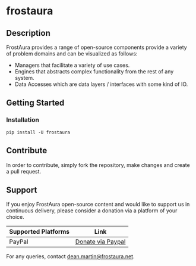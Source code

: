 # frostaura
## Description
FrostAura provides a range of open-source components provide a variety of problem domains and can be visualized as follows:
- Managers that facilitate a variety of use cases.
- Engines that abstracts complex functionality from the rest of any system.
- Data Accesses which are data layers / interfaces with some kind of IO.

## Getting Started
### Installation
```
pip install -U frostaura
````

## Contribute
In order to contribute, simply fork the repository, make changes and create a pull request.

## Support
If you enjoy FrostAura open-source content and would like to support us in continuous delivery, please consider a donation via a platform of your choice.

| Supported Platforms | Link |
| ------------------- | ---- |
| PayPal | [Donate via Paypal](https://www.paypal.com/donate/?hosted_button_id=SVEXJC9HFBJ72) |

For any queries, contact dean.martin@frostaura.net.
